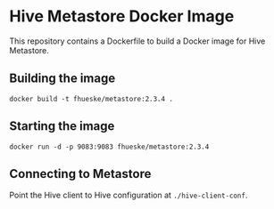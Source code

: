 # Hive Metastore Docker Image

This repository contains a Dockerfile to build a Docker image for Hive Metastore.

## Building the image

```
docker build -t fhueske/metastore:2.3.4 .
```

## Starting the image

```
docker run -d -p 9083:9083 fhueske/metastore:2.3.4
```

## Connecting to Metastore

Point the Hive client to Hive configuration at `./hive-client-conf`.